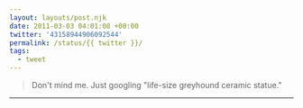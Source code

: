 ```yaml
---
layout: layouts/post.njk
date: 2011-03-03 04:01:08 +00:00
twitter: '43158944906092544'
permalink: /status/{{ twitter }}/
tags: 
  - tweet
---
```


> Don't mind me. Just googling "life-size greyhound ceramic statue."

---
